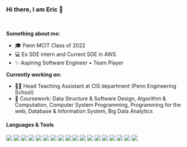 ### Hi there, I am Eric 👋

<br/>

**Something about me:**

* 🎓 Penn MCIT Class of 2022
* 💻 Ex SDE intern and Current SDE in AWS
* ✨ Aspiring Software Engineer • Team Player

**Currently working on:**

* 👨‍💻 Head Teaching Assistant at CIS department (Penn Engineering School)
* 📖 Coursework: Data Structure & Software Design, Algorithm & Computation, Computer System Programming, Programming for the web, Database & Information System, Big Data Analytics


#### Languages & Tools

<img src="http://img.shields.io/badge/-Java-F89820?style=flat&logo=java&logoColor=white"> <img src="https://img.shields.io/badge/-Python-black?style=flat&logo=python&logoColor=white"> <img src="https://img.shields.io/badge/-JavaScript-eed718?style=flat&logo=javascript&logoColor=ffffff"> <img src="https://img.shields.io/badge/-C-659ad2?style=flat&logo=c%2B%2B&logoColor=ffffff"> <img src="https://img.shields.io/badge/-React-000000?style=flat&logo=react&logoColor=00c8ff"> <img src = "https://img.shields.io/badge/-HTML5-E34F26?style=flat&logo=html5&logoColor=white"> <img src = "https://img.shields.io/badge/-CSS3-1572B6?style=flat&logo=css3&logoColor=white"> <img src="https://img.shields.io/badge/-Spring Boot-4DB33D?style=flat&logo=spring&logoColor=FFFFFF"> <img src="http://img.shields.io/badge/-Node.js-430098?style=flat&logo=Node.js&logoColor=white"> <img src="https://img.shields.io/badge/-Express.js-787878?style=flat&logo=express&logoColor=ffffff"> <img src="https://img.shields.io/badge/-MySQL-F29111?style=flat&logo=mysql&logoColor=FFFFFF"> <img src="http://img.shields.io/badge/-Elasticsearch-4285F4?style=flat&logo=elasticsearch&logoColor=white"> <img src="https://img.shields.io/badge/-MongoDB-4DB33D?style=flat&logo=mongodb&logoColor=FFFFFF"> <img src="https://img.shields.io/badge/-Spark-eed718?style=flat&logo=apache-spark&logoColor=ffffff"> <img src="http://img.shields.io/badge/-AWS-F89820?style=flat&logo=amazon&logoColor=white"> <img src="http://img.shields.io/badge/-Google%20Cloud%20Platform-4285F4?style=flat&logo=google%20cloud&logoColor=white"> <img src="http://img.shields.io/badge/-Git-F1502F?style=flat&logo=git&logoColor=FFFFFF"> <img src="http://img.shields.io/badge/-Github-000000?style=flat&logo=github&logoColor=FFFFFF">
